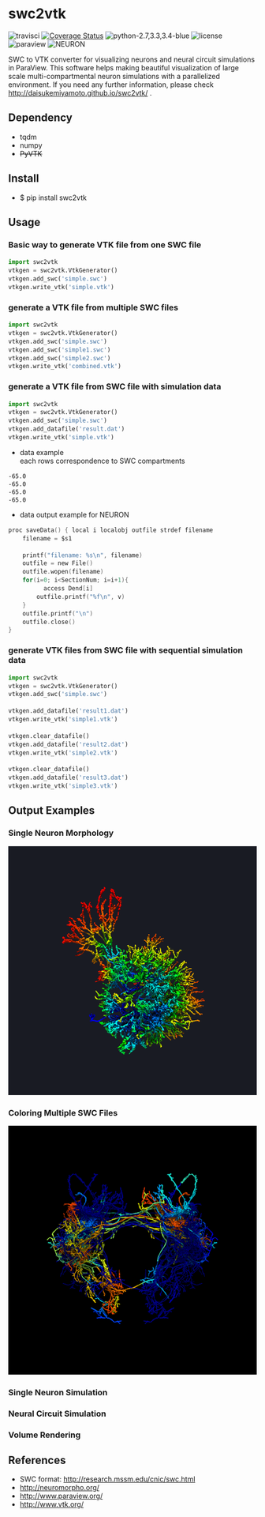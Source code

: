 # swc2vtk
![travisci](https://travis-ci.org/DaisukeMiyamoto/swc2vtk.svg?branch=master)
[![Coverage Status](https://coveralls.io/repos/github/DaisukeMiyamoto/swc2vtk/badge.svg?branch=master)](https://coveralls.io/github/DaisukeMiyamoto/swc2vtk?branch=master)
![python-2.7,3.3,3.4-blue](https://img.shields.io/badge/python-2.7,3.3,3.4-blue.svg)
![license](https://img.shields.io/badge/license-apache-blue.svg)
![paraview](https://img.shields.io/badge/Paraview-5.2-green.svg)
![NEURON](https://img.shields.io/badge/NEURON-7.4-green.svg)

SWC to VTK converter for visualizing neurons and neural circuit simulations in ParaView.
This software helps making beautiful visualization of large scale multi-compartmental neuron simulations with a parallelized environment.
If you need any further information, please check http://daisukemiyamoto.github.io/swc2vtk/ .


## Dependency
- tqdm
- numpy
- ~~PyVTK~~


## Install
- $ pip install swc2vtk


## Usage

### Basic way to generate VTK file from one SWC file
```python
import swc2vtk
vtkgen = swc2vtk.VtkGenerator()
vtkgen.add_swc('simple.swc')
vtkgen.write_vtk('simple.vtk')
```

### generate a VTK file from multiple SWC files
```python
import swc2vtk
vtkgen = swc2vtk.VtkGenerator()
vtkgen.add_swc('simple.swc')
vtkgen.add_swc('simple1.swc')
vtkgen.add_swc('simple2.swc')
vtkgen.write_vtk('combined.vtk')
```

### generate a VTK file from SWC file with simulation data
```python
import swc2vtk
vtkgen = swc2vtk.VtkGenerator()
vtkgen.add_swc('simple.swc')
vtkgen.add_datafile('result.dat')
vtkgen.write_vtk('simple.vtk')
```


- data example  
each rows correspondence to SWC compartments
```
-65.0
-65.0
-65.0
-65.0
```

- data output example for NEURON
```c
proc saveData() { local i localobj outfile strdef filename
    filename = $s1
    
    printf("filename: %s\n", filename)
    outfile = new File()
    outfile.wopen(filename)
    for(i=0; i<SectionNum; i=i+1){
    	  access Dend[i]
        outfile.printf("%f\n", v)
    }
    outfile.printf("\n")
    outfile.close()
}
```

### generate VTK files from SWC file with sequential simulation data
```python
import swc2vtk
vtkgen = swc2vtk.VtkGenerator()
vtkgen.add_swc('simple.swc')

vtkgen.add_datafile('result1.dat')
vtkgen.write_vtk('simple1.vtk')

vtkgen.clear_datafile()
vtkgen.add_datafile('result2.dat')
vtkgen.write_vtk('simple2.vtk')

vtkgen.clear_datafile()
vtkgen.add_datafile('result3.dat')
vtkgen.write_vtk('simple3.vtk')
```

## Output Examples
### Single Neuron Morphology
![single](https://github.com/DaisukeMiyamoto/swc2vtk/blob/master/_docs/_static/singleneuron_small.png)

### Coloring Multiple SWC Files
![simulation](https://github.com/DaisukeMiyamoto/swc2vtk/blob/master/_docs/_static/sb_simulation_top.png)

### Single Neuron Simulation

### Neural Circuit Simulation

### Volume Rendering


## References
- SWC format: http://research.mssm.edu/cnic/swc.html
- http://neuromorpho.org/
- http://www.paraview.org/
- http://www.vtk.org/
